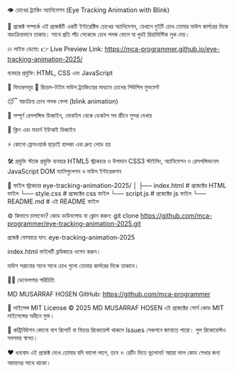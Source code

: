 👁️ চোখের ট্র্যাকিং অ্যানিমেশন (Eye Tracking Animation with Blink)

🚀 প্রজেক্ট সম্পর্কে
এই প্রজেক্টটি একটি ইন্টারেক্টিভ চোখের অ্যানিমেশন, যেখানে দুইটি চোখ তোমার মাউস কার্সরের দিকে স্বয়ংক্রিয়ভাবে তাকায়। সাথে প্রতি পাঁচ সেকেন্ডে চোখ পলক ফেলে যা খুবই রিয়ালিস্টিক লুক দেয়।

🔥 লাইভ ডেমো:
👉 Live Preview Link: https://mca-programmer.github.io/eye-tracking-animation-2025/

ব্যবহার প্রযুক্তি: HTML, CSS এবং JavaScript

🎯 ফিচারসমূহ
👀 রিয়েল-টাইম মাউস ট্র্যাকিংয়ের মাধ্যমে চোখের পিউপিল মুভমেন্ট

😴 স্বয়ংক্রিয় চোখ পলক ফেলা (blink animation)

📱 সম্পূর্ণ রেসপন্সিভ ডিজাইন, মোবাইল থেকে ডেস্কটপ সব স্ক্রীনে সুন্দর দেখায়

🎨 ক্লিন এবং মডার্ন ইউআই ডিজাইন

⚡ কোনো ফ্রেমওয়ার্ক ছাড়াই হালকা এবং দ্রুত লোড হয়

🛠️ প্রযুক্তি স্ট্যাক
প্রযুক্তি	ব্যবহার
HTML5	স্ট্রাকচার ও উপাদান
CSS3	স্টাইলিং, অ্যানিমেশন ও রেসপন্সিভনেস
JavaScript	DOM ম্যানিপুলেশন ও মাউস ইন্টারেকশন

📂 ফাইল স্ট্রাকচার
eye-tracking-animation-2025/
│
├── index.html       # প্রজেক্টের HTML ফাইল
└── style.css        # প্রজেক্টের css ফাইল
└── script.js         # প্রজেক্টের js ফাইল
└── README.md        # এই README ফাইল


⚙️ কিভাবে চালাবেন?
কোড ডাউনলোড বা ক্লোন করুন:
git clone https://github.com/mca-programmer/eye-tracking-animation-2025.git

প্রজেক্ট ফোল্ডারে যান:
eye-tracking-animation-2025

index.html ফাইলটি ব্রাউজারে ওপেন করুন।

মাউস সরানোর সাথে সাথে চোখ গুলো তোমার কার্সরের দিকে তাকাবে।

🧑‍💻 ডেভেলপার পরিচিতি

  MD MUSARRAF HOSEN
  GitHub: https://github.com/mca-programmer

📝 লাইসেন্স
MIT License © 2025 MD MUSARRAF HOSEN
এই প্রজেক্টের সোর্স কোড MIT লাইসেন্সের অধীনে মুক্ত।

🙌 কন্ট্রিবিউশন
কোনো বাগ রিপোর্ট বা ফিচার রিকোয়েস্ট থাকলে Issues সেকশনে জানাতে পারো।
পুল রিকোয়েস্টও সবসময় স্বাগত।

❤️ ধন্যবাদ
এই প্রজেক্ট দেখে তোমার যদি ভালো লাগে, তবে ⭐ রেটিং দিতে ভুলোনা!
আরো ভাল কোড শেখার জন্য আমাদের সাথে থাকো।
